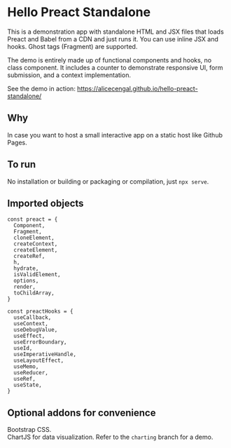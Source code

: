 # Hello Preact Standalone

This is a demonstration app with standalone HTML and JSX files that loads Preact and Babel from a CDN and just runs it. You can use inline JSX and hooks. Ghost tags (Fragment) are supported.

The demo is entirely made up of functional components and hooks, no class component. It includes a counter to demonstrate responsive UI, form submission, and a context implementation.

See the demo in action: https://alicecengal.github.io/hello-preact-standalone/

## Why

In case you want to host a small interactive app on a static host like Github Pages.

## To run

No installation or building or packaging or compilation, just `npx serve`.

## Imported objects

```
const preact = {
  Component,
  Fragment,
  cloneElement,
  createContext,
  createElement,
  createRef,
  h,
  hydrate,
  isValidElement,
  options,
  render,
  toChildArray,
}

const preactHooks = {
  useCallback,
  useContext,
  useDebugValue,
  useEffect,
  useErrorBoundary,
  useId,
  useImperativeHandle,
  useLayoutEffect,
  useMemo,
  useReducer,
  useRef,
  useState,
}
```

## Optional addons for convenience

Bootstrap CSS.  
ChartJS for data visualization. Refer to the `charting` branch for a demo.
